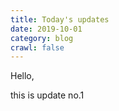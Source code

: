 ```yaml
---
title: Today's updates
date: 2019-10-01
category: blog
crawl: false
---
```


Hello,

this is update no.1
